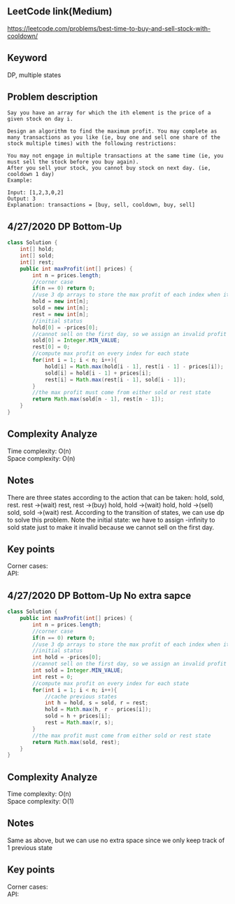 ## LeetCode link(Medium)
https://leetcode.com/problems/best-time-to-buy-and-sell-stock-with-cooldown/

## Keyword
DP, multiple states

## Problem description
```
Say you have an array for which the ith element is the price of a given stock on day i.

Design an algorithm to find the maximum profit. You may complete as many transactions as you like (ie, buy one and sell one share of the stock multiple times) with the following restrictions:

You may not engage in multiple transactions at the same time (ie, you must sell the stock before you buy again).
After you sell your stock, you cannot buy stock on next day. (ie, cooldown 1 day)
Example:

Input: [1,2,3,0,2]
Output: 3 
Explanation: transactions = [buy, sell, cooldown, buy, sell]
```

## 4/27/2020 DP Bottom-Up

```java
class Solution {
    int[] hold;
    int[] sold;
    int[] rest;
    public int maxProfit(int[] prices) {
        int n = prices.length;
        //corner case
        if(n == 0) return 0;
        //use 3 dp arrays to store the max profit of each index when it's on one of the 3 states
        hold = new int[n];
        sold = new int[n];
        rest = new int[n];
        //initial status
        hold[0] = -prices[0];
        //cannot sell on the first day, so we assign an invalid profit number
        sold[0] = Integer.MIN_VALUE;
        rest[0] = 0;
        //compute max profit on every index for each state
        for(int i = 1; i < n; i++){
            hold[i] = Math.max(hold[i - 1], rest[i - 1] - prices[i]);
            sold[i] = hold[i - 1] + prices[i];
            rest[i] = Math.max(rest[i - 1], sold[i - 1]);
        }
        //the max profit must come from either sold or rest state
        return Math.max(sold[n - 1], rest[n - 1]);
    }
}
```

## Complexity Analyze
Time complexity: O(n)\
Space complexity: O(n)

## Notes
There are three states according to the action that can be taken: hold, sold, rest. rest ->(wait) rest, rest ->(buy) hold, hold ->(wait) hold, hold ->(sell) sold, sold ->(wait) rest. According to the transition of states, we can use dp to solve this problem. Note the initial state: we have to assign -infinity to sold state just to make it invalid because we cannot sell on the first day.

## Key points
Corner cases: \
API:

## 4/27/2020 DP Bottom-Up No extra sapce

```java
class Solution {
    public int maxProfit(int[] prices) {
        int n = prices.length;
        //corner case
        if(n == 0) return 0;
        //use 3 dp arrays to store the max profit of each index when it's on one of the 3 states
        //initial status
        int hold = -prices[0];
        //cannot sell on the first day, so we assign an invalid profit number
        int sold = Integer.MIN_VALUE;
        int rest = 0;
        //compute max profit on every index for each state
        for(int i = 1; i < n; i++){
            //cache previous states
            int h = hold, s = sold, r = rest;
            hold = Math.max(h, r - prices[i]);
            sold = h + prices[i];
            rest = Math.max(r, s);
        }
        //the max profit must come from either sold or rest state
        return Math.max(sold, rest);
    }
}
```

## Complexity Analyze
Time complexity: O(n)\
Space complexity: O(1)

## Notes
Same as above, but we can use no extra space since we only keep track of 1 previous state

## Key points
Corner cases: \
API:

